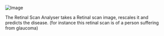 ![Image](https://github.com/user-attachments/assets/f9f1993c-c585-49cb-8d72-d5deb098db77)

The Retinal Scan Analyser takes a Retinal scan image, rescales it and predicts the disease.
(for instance this retinal scan is of a person suffering from glaucoma)
